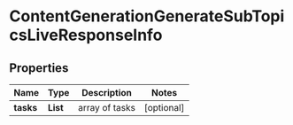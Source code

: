 # ContentGenerationGenerateSubTopicsLiveResponseInfo


## Properties

| Name | Type | Description | Notes |
|------------ | ------------- | ------------- | -------------|
**tasks** | **List<ContentGenerationGenerateSubTopicsLiveTaskInfo>** | array of tasks |[optional]|